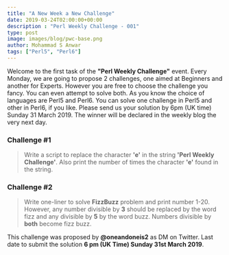 ```yaml
---
title: "A New Week a New Challenge"
date: 2019-03-24T02:00:00+00:00
description : "Perl Weekly Challenge - 001"
type: post
image: images/blog/pwc-base.png
author: Mohammad S Anwar
tags: ["Perl5", "Perl6"]
---
```

Welcome to the first task of the **"Perl Weekly Challenge"** event. Every Monday, we are going to propose 2 challenges, one aimed at Beginners and another for Experts. However you are free to choose the challenge you fancy. You can even attempt to solve both. As you know the choice of languages are Perl5 and Perl6. You can solve one challenge in Perl5 and other in Perl6, if you like. Please send us your solution by 6pm (UK time) Sunday 31 March 2019. The winner will be declared in the weekly blog the very next day.

### Challenge #1
> Write a script to replace the character **'e'** in the string **'Perl Weekly Challenge'**. Also print the number of times the character **'e'** found in the string.

### Challenge #2
> Write one-liner to solve **FizzBuzz** problem and print number 1-20. However, any number divisible by **3** should be replaced by the word fizz and any divisible by **5** by the word buzz. Numbers divisible by **both** become fizz buzz.

This challenge was proposed by **@oneandoneis2** as DM on Twitter. Last date to submit the solution **6 pm (UK Time) Sunday 31st March 2019**.
